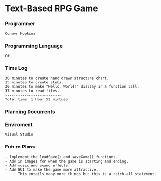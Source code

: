 # Text-Based RPG Game

### Programmer
	Connor Hopkins

### Programming Language
	C#

### Time Log
	30 minutes to create hand drawn structure chart.
	15 minutes to create stubs.
	30 minutes to make "Hello, World!" display in a function call.
	37 minutes to read files.
	--------------------------
	Total time: 1 Hour 52 mintues

### Planning Documents
<!--
![Structure Chart]()

[Flowcharts]()

[Pseudocode]()
-->
### Enviroment
	Visual Studio

### Future Plans
	- Implement the loadSave() and saveGame() functions.
	- Add in images for when the game is starting and ending.
	- Add music and sound effects.
	- Add GUI to make the game more attractive.
		- This entails many more things but this is a catch-all statement.